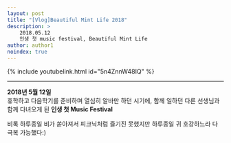 ```yaml
---
layout: post
title: "[Vlog]Beautiful Mint Life 2018"
description: >
    2018.05.12  
    인생 첫 music festival, Beautiful Mint Life
author: author1
noindex: true
---
```


{% include youtubelink.html id="5n4ZnnW48IQ" %}

***

__2018년 5월 12일__  
휴학하고 다음학기를 준비하며 열심히 알바만 하던 시기에,
함께 일하던 다른 선생님과 함께 다녀오게 된 __인생 첫 Music Festival__

비록 하루종일 비가 쏟아져서 피크닉처럼 즐기진 못했지만
하루종일 귀 호강하느라 다 극복 가능했다:)